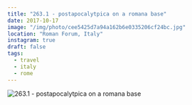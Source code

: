 ```yaml
---
title: "263.1 - postapocalytpica on a romana base"
date: 2017-10-17
image: "/img/photo/cee5425d7a94a162b6e0335206cf24bc.jpg"
location: "Roman Forum, Italy"
instagram: true
draft: false
tags:
  - travel
  - italy
  - rome
---
```


![263.1 - postapocalytpica on a romana base](/img/photo/cee5425d7a94a162b6e0335206cf24bc.jpg)
